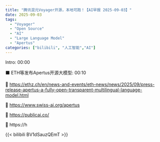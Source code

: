 ```yaml
---
title: "腾讯混元Voyager开源，本地可跑！【AI早报 2025-09-03】"
date: 2025-09-03
tags:
  - "Voyager"
  - "Open Source"
  - "AI"
  - "Large Language Model"
  - "Apertus"
categories: ["bilibili", "人工智能","AI"]
---
```


Intro: 00:00

⬛️ ETH等发布Apertus开源大模型: 00:10

🔗 https://ethz.ch/en/news-and-events/eth-news/news/2025/09/press-release-apertus-a-fully-open-transparent-multilingual-language-model.html

🔗 https://www.swiss-ai.org/apertus

🔗 https://publicai.co/

🔗 https://h

{{< bilibili BV1dSauzQEmT >}}